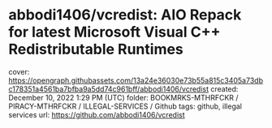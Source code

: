 # abbodi1406/vcredist: AIO Repack for latest Microsoft Visual C++ Redistributable Runtimes

cover: https://opengraph.githubassets.com/13a24e36030e73b55a815c3405a73dbc178351a4561ba7bfba9a5dd74c961bff/abbodi1406/vcredist
created: December 10, 2022 1:29 PM (UTC)
folder: BOOKMRKS-MTHRFCKR / PIRACY-MTHRFCKR / ILLEGAL-SERVICES / Github
tags: github, illegal services
url: https://github.com/abbodi1406/vcredist